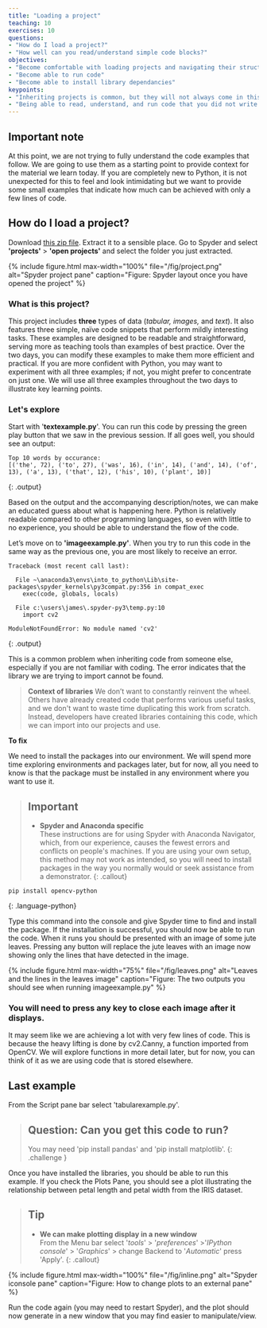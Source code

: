 ```yaml
---
title: "Loading a project"
teaching: 10
exercises: 10
questions:
- "How do I load a project?"
- "How well can you read/understand simple code blocks?"
objectives:
- "Become comfortable with loading projects and navigating their structure"
- "Become able to run code"
- "Become able to install library dependancies"
keypoints:
- "Inheriting projects is common, but they will not always come in this format"
- "Being able to read, understand, and run code that you did not write is not trivial."
---
```


## Important note
At this point, we are not trying to fully understand the code examples that follow. We are going to use them as a starting point to provide context for the material we learn today. If you are completely new to Python, it is not unexpected for this to feel and look intimidating but we want to provide some small examples that indicate how much can be achieved with only a few lines of code.   

## How do I load a project?

Download [this zip file](../fig/AISummerSchool.zip). Extract it to a sensible place. Go to Spyder and select **'projects'** > **'open projects'** and select the folder you just extracted.

{% include figure.html max-width="100%" file="/fig/project.png" 
alt="Spyder project pane" caption="Figure: Spyder layout once you have opened the project" %}

### What is this project?

This project includes **three** types of data (*tabular, images,* and *text*). It also features three simple, naïve code snippets that perform mildly interesting tasks. These examples are designed to be readable and straightforward, serving more as teaching tools than examples of best practice. Over the two days, you can modify these examples to make them more efficient and practical. If you are more confident with Python, you may want to experiment with all three examples; if not, you might prefer to concentrate on just one. We will use all three examples throughout the two days to illustrate key learning points. 

### Let's explore

Start with '**textexample.py**'. You can run this code by pressing the green play button that we saw in the previous session. If all goes well, you should see an output:

```
Top 10 words by occurance:
[('the', 72), ('to', 27), ('was', 16), ('in', 14), ('and', 14), ('of', 13), ('a', 13), ('that', 12), ('his', 10), ('plant', 10)]
```
{: .output}

Based on the output and the accompanying description/notes, we can make an educated guess about what is happening here. Python is relatively readable compared to other programming languages, so even with little to no experience, you should be able to understand the flow of the code.

Let’s move on to **'imageexample.py'**. When you try to run this code in the same way as the previous one, you are most likely to receive an error.

```
Traceback (most recent call last):

  File ~\anaconda3\envs\into_to_python\Lib\site-packages\spyder_kernels\py3compat.py:356 in compat_exec
    exec(code, globals, locals)

  File c:\users\james\.spyder-py3\temp.py:10
    import cv2

ModuleNotFoundError: No module named 'cv2'
```
{: .output}

This is a common problem when inheriting code from someone else, especially if you are not familiar with coding. The error indicates that the library we are trying to import cannot be found.

>**Context of libraries**
> We don’t want to constantly reinvent the wheel. Others have already created code that performs various useful tasks, and we don't want to waste time duplicating this work from scratch. Instead, developers have created libraries containing this code, which we can import into our projects and use.

**To fix**

We need to install the packages into our environment. We will spend more time exploring environments and packages later, but for now, all you need to know is that the package must be installed in any environment where you want to use it.

>## Important
>* **Spyder and Anaconda specific**  
>These instructions are for using Spyder with Anaconda Navigator, which, from our experience, causes the fewest errors and conflicts on people's machines. If you are using your own setup, this method may not work as intended, so you will need to install packages in the way you normally would or seek assistance from a demonstrator. 
{: .callout}


```
pip install opencv-python
```
{: .language-python}

Type this command into the console and give Spyder time to find and install the package. If the installation is successful, you should now be able to run the code. When it runs you should be presented with an image of some jute leaves. Pressing any button will replace the jute leaves with an image now showing only the lines that have detected in the image.

{% include figure.html max-width="75%" file="/fig/leaves.png" 
alt="Leaves and the lines in the leaves image" caption="Figure: The two outputs you should see when running imageexample.py" %}


### You will need to press any key to close each image after it displays.

It may seem like we are achieving a lot with very few lines of code. This is because the heavy lifting is done by cv2.Canny, a function imported from OpenCV. We will explore functions in more detail later, but for now, you can think of it as we are using code that is stored elsewhere.


## Last example

From the Script pane bar select 'tabularexample.py'.

> ## Question: Can you get this code to run?
> You may need 'pip install pandas' and 'pip install matplotlib'.
{: .challenge }

Once you have installed the libraries, you should be able to run this example. If you check the Plots Pane, you should see a plot illustrating the relationship between petal length and petal width from the IRIS dataset.

>## Tip
>* **We can make plotting display in a new window**  
> From the Menu bar select '*tools*' > '*preferences*' >'*IPython console*' > '*Graphics*' > change Backend to '*Automatic*' press 'Apply'.
{: .callout}

{% include figure.html max-width="100%" file="/fig/inline.png" 
alt="Spyder iconsole pane" caption="Figure: How to change plots to an external pane" %}  
  
Run the code again (you may need to restart Spyder), and the plot should now generate in a new window that you may find easier to manipulate/view.





